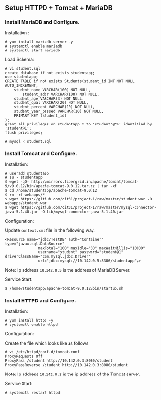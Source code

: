 ## Setup HTTPD + Tomcat + MariaDB

### Install MariaDB and Configure.

Installation :

```
# yum install mariadb-server -y
# systemctl enable mariadb
# systemctl start mariadb
```

Load Schema:

```
# vi student.sql
create database if not exists studentapp;
use studentapp;
CREATE TABLE if not exists Students(student_id INT NOT NULL AUTO_INCREMENT,
	student_name VARCHAR(100) NOT NULL,
        student_addr VARCHAR(100) NOT NULL,
	student_age VARCHAR(3) NOT NULL,
	student_qual VARCHAR(20) NOT NULL,
	student_percent VARCHAR(10) NOT NULL,
	student_year_passed VARCHAR(10) NOT NULL,
	PRIMARY KEY (student_id)
);
grant all privileges on studentapp.* to 'student'@'%' identified by 'student@1';
flush privileges;
```

```
# mysql < student.sql
```

### Install Tomcat and Configure.

Installation:

```
# useradd studentapp
# su - studentapp
$ wget -qO- http://mirrors.fibergrid.in/apache/tomcat/tomcat-9/v9.0.12/bin/apache-tomcat-9.0.12.tar.gz | tar -xf
$ cd /home/studentapp/apache-tomcat-9.0.12
$ rm -rf webapps/*
$ wget https://github.com/cit31/project-1/raw/master/student.war -O webapps/student.war
$ wget https://github.com/cit31/project-1/raw/master/mysql-connector-java-5.1.40.jar -O lib/mysql-connector-java-5.1.40.jar
```

Configuration:

Update `context.xml` file in the following way.

```
<Resource name="jdbc/TestDB" auth="Container" type="javax.sql.DataSource"
               maxTotal="100" maxIdle="30" maxWaitMillis="10000"
               username="student" password="student@1" driverClassName="com.mysql.jdbc.Driver"
               url="jdbc:mysql://10.142.0.5:3306/studentapp"/>
```

Note: Ip address `10.142.0.5` is the address of MariaDB Server.

Service Start:

```
$ /home/studentapp/apache-tomcat-9.0.12/bin/startup.sh
```

### Install HTTPD and Configure.

Installation:

```
# yum install httpd -y
# systemctl enable httpd
```

Configuration:

Create the file which looks like as follows

```
# vi /etc/httpd/conf.d/tomcat.conf
ProxyRequests Off
ProxyPass /student http://10.142.0.3:8080/student
ProxyPassReverse /student http://10.142.0.3:8080/student
```
Note: Ip address `10.142.0.3` is the ip address of the Tomcat server.

Service Start:

```
# systemctl restart httpd
```
